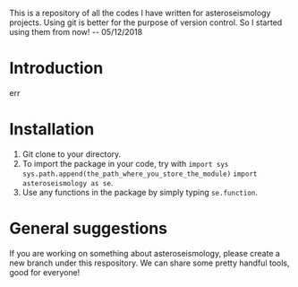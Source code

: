 This is a repository of all the codes I have written for asteroseismology projects. Using git is better for the purpose of version control. So I started using them from now! -- 05/12/2018

# Introduction
err

# Installation
1. Git clone to your directory.
2. To import the package in your code, try with
`import sys`
`sys.path.append(the_path_where_you_store_the_module)`
`import asteroseismology as se`.
3. Use any functions in the package by simply typing `se.function`.

# General suggestions
If you are working on something about asteroseismology, please create a new branch under this respository. We can share some pretty handful tools, good for everyone!



